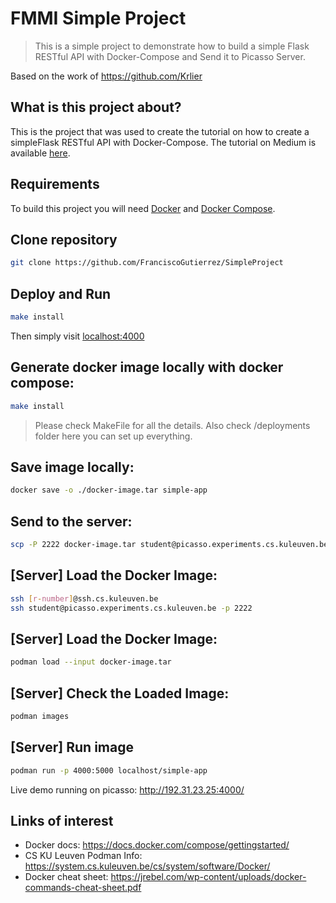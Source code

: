 # FMMI Simple Project
 > This is a simple project to demonstrate how to build a simple Flask RESTful API with Docker-Compose and Send it to Picasso Server.

Based on the work of https://github.com/Krlier

## What is this project about?

This is the project that was used to create the tutorial on how to create a simpleFlask RESTful API with Docker-Compose.
The tutorial on Medium is available [here].

## Requirements

To build this project you will need [Docker][Docker Install] and [Docker Compose][Docker Compose Install].

## Clone repository

```sh
git clone https://github.com/FranciscoGutierrez/SimpleProject
```

## Deploy and Run  

```sh
make install
```

Then simply visit [localhost:4000][App]

## Generate docker image locally with docker compose:

```sh
make install
```
> Please check MakeFile for all the details. Also check /deployments folder here you can set up everything.

## Save image locally:

```sh
docker save -o ./docker-image.tar simple-app
```
## Send to the server:

```sh
scp -P 2222 docker-image.tar student@picasso.experiments.cs.kuleuven.be:~
```
><use-your-password>

## [Server] Load the Docker Image:
```sh
ssh [r-number]@ssh.cs.kuleuven.be
ssh student@picasso.experiments.cs.kuleuven.be -p 2222
```
><use-your-password>

## [Server] Load the Docker Image:
```sh
podman load --input docker-image.tar
```

## [Server] Check the Loaded Image:
```sh
podman images
```
## [Server] Run image
```sh
podman run -p 4000:5000 localhost/simple-app
```
Live demo running on picasso: http://192.31.23.25:4000/

## Links of interest

- Docker docs: https://docs.docker.com/compose/gettingstarted/
- CS KU Leuven Podman Info: https://system.cs.kuleuven.be/cs/system/software/Docker/
- Docker cheat sheet: https://jrebel.com/wp-content/uploads/docker-commands-cheat-sheet.pdf


[Docker Install]:  https://docs.docker.com/install/
[Docker Compose Install]: https://docs.docker.com/compose/install/
[App]: http://127.0.0.1:4000
[here]: https://medium.com/@daniel.carlier/how-to-build-a-simple-flask-restful-api-with-docker-compose-2d849d738137
